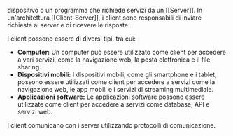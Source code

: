 dispositivo o un programma che richiede servizi da un [[Server]]. In un'architettura [[Client-Server]], i client sono responsabili di inviare richieste ai server e di ricevere le risposte.

I client possono essere di diversi tipi, tra cui:

- **Computer:** Un computer può essere utilizzato come client per accedere a vari servizi, come la navigazione web, la posta elettronica e il file sharing.
- **Dispositivi mobili:** I dispositivi mobili, come gli smartphone e i tablet, possono essere utilizzati come client per accedere a servizi come la navigazione web, le app mobili e i servizi di streaming multimediale.
- **Applicazioni software:** Le applicazioni software possono essere utilizzate come client per accedere a servizi come database, API e servizi web.

I client comunicano con i server utilizzando protocolli di comunicazione.